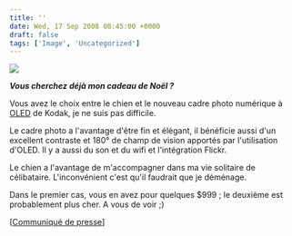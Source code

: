 ```yaml
---
title: ''
date: Wed, 17 Sep 2008 08:45:00 +0000
draft: false
tags: ['Image', 'Uncategorized']
---
```


![](https://madd0.files.wordpress.com/2008/09/rcxxgaq0ndz96gdixif3qpsto1_500.jpg)

**_Vous cherchez déjà mon cadeau de Noël ?_**

Vous avez le choix entre le chien et le nouveau cadre photo numérique à [OLED](http://fr.wikipedia.org/wiki/OLED) de Kodak, je ne suis pas difficile.

Le cadre photo a l'avantage d'être fin et élégant, il bénéficie aussi d'un excellent contraste et 180° de champ de vision apportés par l'utilisation d'OLED. Il y a aussi du son et du wifi et l'intégration Flickr.

Le chien a l'avantage de m'accompagner dans ma vie solitaire de célibataire. L'inconvénient c'est qu'il faudrait que je déménage.

Dans le premier cas, vous en avez pour quelques $999 ; le deuxième est probablement plus cher. A vous de voir ;)

\[[Communiqué de presse](http://www.kodak.com/eknec/PageQuerier.jhtml?pq-path=2709&pq-locale=en_US&gpcid=0900688a80998f82)\]